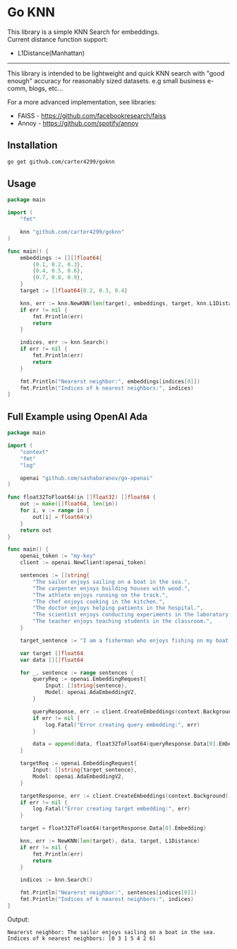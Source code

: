 # Go KNN
This library is a simple KNN Search for embeddings.\
Current distance function support:
* L1Distance(Manhattan)

---

This library is intended to be lightweight and quick KNN search with "good enough" accuracy for reasonably sized datasets. e.g small business e-comm, blogs, etc...

For a more advanced implementation, see libraries:
* FAISS - https://github.com/facebookresearch/faiss
* Annoy - https://github.com/spotify/annoy

## Installation
```sh
go get github.com/carter4299/goknn
```

## Usage
```go
package main

import (
	"fmt"

	knn "github.com/carter4299/goknn"
)

func main() {
	embeddings := [][]float64{
		{0.1, 0.2, 0.3},
		{0.4, 0.5, 0.6},
		{0.7, 0.8, 0.9},
	}
	target := []float64{0.2, 0.3, 0.4}

	knn, err := knn.NewKNN(len(target), embeddings, target, knn.L1Distance)
	if err != nil {
		fmt.Println(err)
		return
	}

	indices, err := knn.Search()
	if err != nil {
		fmt.Println(err)
		return
	}

	fmt.Println("Nearerst neighbor:", embeddings[indices[0]])
	fmt.Println("Indices of k nearest neighbors:", indices)
}
```

## Full Example using OpenAI Ada
```go
package main

import (
	"context"
	"fmt"
	"log"

	openai "github.com/sashabaranov/go-openai"
)

func float32ToFloat64(in []float32) []float64 {
	out := make([]float64, len(in))
	for i, v := range in {
		out[i] = float64(v)
	}
	return out
}

func main() {
	openai_token := "my-key"
	client := openai.NewClient(openai_token)

	sentences := []string{
		"The sailor enjoys sailing on a boat in the sea.",
		"The carpenter enjoys building houses with wood.",
		"The athlete enjoys running on the track.",
		"The chef enjoys cooking in the kitchen.",
		"The doctor enjoys helping patients in the hospital.",
		"The scientist enjoys conducting experiments in the laboratory.",
		"The teacher enjoys teaching students in the classroom.",
	}

	target_sentence := "I am a fisherman who enjoys fishing on my boat."

	var target []float64
	var data [][]float64

	for _, sentence := range sentences {
		queryReq := openai.EmbeddingRequest{
			Input: []string{sentence},
			Model: openai.AdaEmbeddingV2,
		}

		queryResponse, err := client.CreateEmbeddings(context.Background(), queryReq)
		if err != nil {
			log.Fatal("Error creating query embedding:", err)
		}

		data = append(data, float32ToFloat64(queryResponse.Data[0].Embedding))
	}

	targetReq := openai.EmbeddingRequest{
		Input: []string{target_sentence},
		Model: openai.AdaEmbeddingV2,
	}

	targetResponse, err := client.CreateEmbeddings(context.Background(), targetReq)
	if err != nil {
		log.Fatal("Error creating target embedding:", err)
	}

	target = float32ToFloat64(targetResponse.Data[0].Embedding)

	knn, err := NewKNN(len(target), data, target, L1Distance)
	if err != nil {
		fmt.Println(err)
		return
	}

	indices := knn.Search()

	fmt.Println("Nearerst neighbor:", sentences[indices[0]])
	fmt.Println("Indices of k nearest neighbors:", indices)
}
```
Output:
```
Nearerst neighbor: The sailor enjoys sailing on a boat in the sea.
Indices of k nearest neighbors: [0 3 1 5 4 2 6]
```
